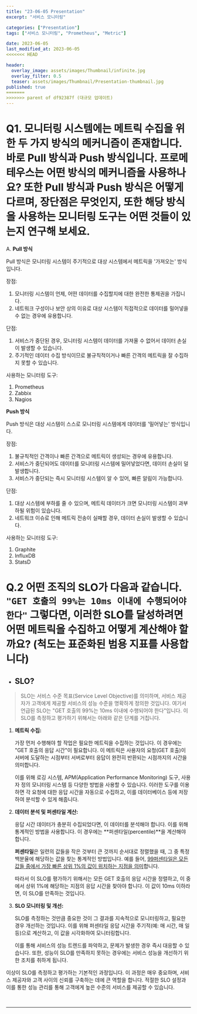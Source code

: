 ```yaml
---
title: "23-06-05 Presentation"
excerpt: "서비스 모니터링"

categories: ["Presentation"]
tags: ["서비스 모니터링", "Prometheus", "Metric"]

date: 2023-06-05
last_modified_at: 2023-06-05
<<<<<<< HEAD

header:
  overlay_image: assets/images/Thumbnail/infinite.jpg
  overlay_filter: 0.5 
  teaser: assets/images/Thumbnail/Presentation-thumbnail.jpg
published: true
=======
>>>>>>> parent of df92387f (대규모 업데이트)
---
```


# Q1. 모니터링 시스템에는 메트릭 수집을 위한 두 가지 방식의 메커니즘이 존재합니다. 바로 Pull 방식과 Push 방식입니다. 프로메테우스는 어떤 방식의 메커니즘을 사용하나요? 또한 Pull 방식과 Push 방식은 어떻게 다르며, 장단점은 무엇인지, 또한 해당 방식을 사용하는 모니터링 도구는 어떤 것들이 있는지 연구해 보세요.

A. **Pull 방식**

Pull 방식은 모니터링 시스템이 주기적으로 대상 시스템에서 메트릭을 '가져오는' 방식입니다.



장점:

1. 모니터링 시스템이 언제, 어떤 데이터를 수집할지에 대한 완전한 통제권을 가집니다.
2. 네트워크 구성이나 보안 상의 이유로 대상 시스템이 직접적으로 데이터를 밀어넣을 수 없는 경우에 유용합니다.

단점:

1. 서비스가 중단된 경우, 모니터링 시스템이 데이터를 가져올 수 없어서 데이터 손실이 발생할 수 있습니다.
2. 주기적인 데이터 수집 방식이므로 불규칙적이거나 빠른 간격의 메트릭을 잘 수집하지 못할 수 있습니다.



사용하는 모니터링 도구:

1. Prometheus
2. Zabbix
3. Nagios



**Push 방식**

Push 방식은 대상 시스템이 스스로 모니터링 시스템에게 데이터를 '밀어넣는' 방식입니다.



장점:

1. 불규칙적인 간격이나 빠른 간격으로 메트릭이 생성되는 경우에 유용합니다.
2. 서비스가 중단되어도 데이터를 모니터링 시스템에 밀어넣었다면, 데이터 손실이 덜 발생합니다.
3. 서비스가 중단되는 즉시 모니터링 시스템이 알 수 있어, 빠른 알림이 가능합니다.

단점:

1. 대상 시스템에 부하를 줄 수 있으며, 메트릭 데이터가 크면 모니터링 시스템이 과부하될 위험이 있습니다.
2. 네트워크 이슈로 인해 메트릭 전송이 실패할 경우, 데이터 손실이 발생할 수 있습니다.



사용하는 모니터링 도구:

1. Graphite
2. InfluxDB
3. StatsD

# Q.2 어떤 조직의 SLO가 다음과 같습니다. `"GET 호출의 99%는 10ms 이내에 수행되어야 한다"` 그렇다면, 이러한 SLO를 달성하려면 어떤 메트릭을 수집하고 어떻게 계산해야 할까요? (척도는 표준화된 범용 지표를 사용합니다)

- ## SLO?

> SLO는 서비스 수준 목표(Service Level Objective)를 의미하며, 서비스 제공자가 고객에게 제공할 서비스의 성능 수준을 명확하게 정의한 것입니다. 여기서 언급된 SLO는 "GET 호출의 99%는 10ms 이내에 수행되어야 한다"입니다. 이 SLO를 측정하고 평가하기 위해서는 아래와 같은 단계를 거칩니다.

1. **메트릭 수집:**

   가장 먼저 수행해야 할 작업은 필요한 메트릭을 수집하는 것입니다. 이 경우에는 "GET 호출의 응답 시간"이 필요합니다. 이 메트릭은 사용자의 요청(GET 호출)이 서버에 도달하는 시점부터 서버로부터 응답이 완전히 반환되는 시점까지의 시간을 의미합니다.

   이를 위해 로깅 시스템, APM(Application Performance Monitoring) 도구, 사용자 정의 모니터링 시스템 등 다양한 방법을 사용할 수 있습니다. 이러한 도구를 이용하면 각 요청에 대한 응답 시간을 자동으로 수집하고, 이를 데이터베이스 등에 저장하여 분석할 수 있게 해줍니다.

2. **데이터 분석 및 퍼센타일 계산:**

   응답 시간 데이터가 충분히 수집되었다면, 이 데이터를 분석해야 합니다. 이를 위해 통계적인 방법을 사용합니다. 이 경우에는 **퍼센타일(percentile)**을 계산해야 합니다.

   **퍼센타일**은 일련의 값들을 작은 것부터 큰 것까지 순서대로 정렬했을 때, 그 중 특정 백분율에 해당하는 값을 찾는 통계적인 방법입니다. 예를 들어, <u>99퍼센타일은 모든 값들 중에서 가장 빠른 상위 1%의 값이 위치하는 지점을 의미</u>합니다.

   따라서 이 SLO를 평가하기 위해서는 모든 GET 호출의 응답 시간을 정렬하고, 이 중에서 상위 1%에 해당하는 지점의 응답 시간을 찾아야 합니다. 이 값이 10ms 이하라면, 이 SLO를 만족하는 것입니다.

3. **SLO 모니터링 및 개선:**

   SLO를 측정하는 것만큼 중요한 것이 그 결과를 지속적으로 모니터링하고, 필요한 경우 개선하는 것입니다. 이를 위해 퍼센타일 응답 시간을 주기적(예: 매 시간, 매 일 등)으로 계산하고, 이 값을 시각화하여 모니터링합니다.

   이를 통해 서비스의 성능 트렌드를 파악하고, 문제가 발생한 경우 즉시 대응할 수 있습니다. 또한, 성능이 SLO를 만족하지 못하는 경우에는 서비스 성능을 개선하기 위한 조치를 취하게 됩니다.

이상이 SLO를 측정하고 평가하는 기본적인 과정입니다. 이 과정은 매우 중요하며, 서비스 제공자와 고객 사이의 신뢰를 구축하는 데에 큰 역할을 합니다. 적절한 SLO 설정과 이를 통한 성능 관리를 통해 고객에게 높은 수준의 서비스를 제공할 수 있습니다.

<br>

---

<br>
